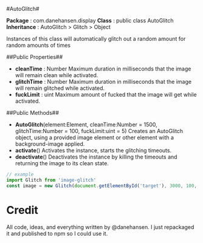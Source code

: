 #AutoGlitch#

__Package__ : com.danehansen.display
__Class__ : public class AutoGlitch
__Inheritance__ : AutoGlitch > Glitch > Object

Instances of this class will automatically glitch out a random amount for random amounts of times

##Public Properties##

* __cleanTime__ : Number
Maximum duration in milliseconds that the image will remain clean while activated.
* __glitchTime__ : Number
Maximum duration in milliseconds that the image will remain glitched while activated.
* __fuckLimit__ : uint
Maximum amount of fucked that the image will get while activated.

##Public Methods##

* __AutoGlitch__(element:Element, cleanTime:Number = 1500, glitchTime:Number = 100, fuckLimit:uint = 5)
Creates an AutoGlitch object, using a provided image element or other element with a background-image applied.
* __activate__()
Activates the instance, starts the glitching timeouts.
* __deactivate__()
Deactivates the instance by killing the timeouts and returning the image to its clean state.

```javascript
// example
import Glitch from 'image-glitch'
const image = new Glitch(document.getElementById('target'), 3000, 100, 26)
```

# Credit

All code, ideas, and everything written by @danehansen. I just repackaged it and published to npm so I could use it.
